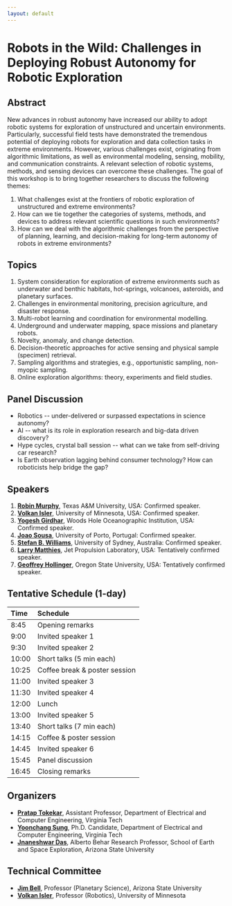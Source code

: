 ```yaml
---
layout: default
---
```


# **Robots in the Wild: Challenges in Deploying Robust Autonomy for Robotic Exploration**

## **Abstract**

New advances in robust autonomy have increased our ability to adopt robotic systems for exploration of unstructured and uncertain environments. Particularly, successful field tests have demonstrated the tremendous potential of deploying robots for exploration and data collection tasks in extreme environments. However, various challenges exist, originating from algorithmic limitations, as well as environmental modeling, sensing, mobility, and communication constraints. A relevant selection of robotic systems, methods, and sensing devices can overcome these challenges. The goal of this workshop is to bring together researchers to discuss the following themes:

1. What challenges exist at the frontiers of robotic exploration of unstructured and extreme environments?
2. How can we tie together the categories of systems, methods, and devices to address relevant scientific questions in such environments? 
3. How can we deal with the algorithmic challenges from the perspective of planning, learning, and decision-making for long-term autonomy of robots in extreme environments?


## **Topics**

1. System consideration for exploration of extreme environments such as underwater and benthic habitats, hot-springs, volcanoes, asteroids, and planetary surfaces.
2. Challenges in environmental monitoring, precision agriculture, and disaster response.
3. Multi-robot learning and coordination for environmental modelling.
4. Underground and underwater mapping, space missions and planetary robots.
5. Novelty, anomaly, and change detection.
6. Decision-theoretic approaches for active sensing and physical sample (specimen) retrieval.
7. Sampling algorithms and strategies, e.g., opportunistic sampling, non-myopic sampling.
8. Online exploration algorithms: theory, experiments and field studies.


## **Panel Discussion**

* Robotics -- under-delivered or surpassed expectations in science autonomy? 
* AI -- what is its role in exploration research and big-data driven discovery?
* Hype cycles, crystal ball session -- what can we take from self-driving car research?
* Is Earth observation lagging behind consumer technology? How can roboticists help bridge the gap?


## **Speakers**

1. [**Robin Murphy**](http://faculty.cse.tamu.edu/murphy/), Texas A&M University, USA: Confirmed speaker.
2. [**Volkan Isler**](https://www-users.cs.umn.edu/~isler/), University of Minnesota, USA: Confirmed speaker.
3. [**Yogesh Girdhar**](http://warp.whoi.edu/), Woods Hole Oceanographic Institution, USA: Confirmed speaker.
4. [**Joao Sousa**](https://whale.fe.up.pt/member/jo%C3%A3o-sousa), University of Porto, Portugal: Confirmed speaker.
5. [**Stefan B. Williams**](https://sydney.edu.au/engineering/people/stefan.williams.php), University of Sydney, Australia: Confirmed speaker.
6. [**Larry Matthies**](https://www-robotics.jpl.nasa.gov/people/Larry_Matthies/), Jet Propulsion Laboratory, USA: Tentatively confirmed speaker.
7. [**Geoffrey Hollinger**](http://research.engr.oregonstate.edu/rdml/), Oregon State University, USA: Tentatively confirmed speaker.


## **Tentative Schedule (1-day)**

|   Time   |           Schedule           |
|:---------|:-----------------------------|
|   8:45   |       Opening remarks        |
|   9:00   |      Invited speaker 1       |
|   9:30   |      Invited speaker 2       |
|  10:00   |   Short talks (5 min each)   |
|  10:25   | Coffee break & poster session|
|  11:00   |      Invited speaker 3       |
|  11:30   |      Invited speaker 4       |
|  12:00   |            Lunch             |
|  13:00   |      Invited speaker 5       |
|  13:40   |   Short talks (7 min each)   |
|  14:15   |    Coffee & poster session   |
|  14:45   |      Invited speaker 6       |
|  15:45   |       Panel discussion       |
|  16:45   |       Closing remarks        |


## **Organizers**

* [**Pratap Tokekar**](http://tokekar.github.io/), Assistant Professor,
Department of Electrical and Computer Engineering, Virginia Tech 
* [**Yoonchang Sung**](https://yoonchangsung.com/), Ph.D. Candidate,
Department of Electrical and Computer Engineering, Virginia Tech 
* [**Jnaneshwar Das**](https://web.asu.edu/jdas), Alberto Behar Research Professor,
School of Earth and Space Exploration, Arizona State University


## **Technical Committee**

* [**Jim Bell**](http://jimbell.sese.asu.edu/), Professor (Planetary Science), Arizona State University 
* [**Volkan Isler**](https://www-users.cs.umn.edu/~isler/), Professor (Robotics), University of Minnesota 

